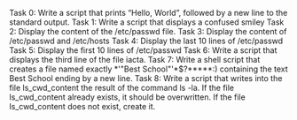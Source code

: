 Task 0: Write a script that prints “Hello, World”, followed by a new line to the standard output.
Task 1: Write a script that displays a confused smiley
Task 2: Display the content of the /etc/passwd file.
Task 3: Display the content of /etc/passwd and /etc/hosts
Task 4: Display the last 10 lines of /etc/passwd
Task 5: Display the first 10 lines of /etc/passwd
Task 6: Write a script that displays the third line of the file iacta.
Task 7: Write a shell script that creates a file named exactly \*\'"Best School"\'\*$\?\*\*\*\*\*:) containing the text Best School ending by a new line.
Task 8: Write a script that writes into the file ls_cwd_content the result of the command ls -la. If the file ls_cwd_content already exists, it should be overwritten. If the file ls_cwd_content does not exist, create it.
